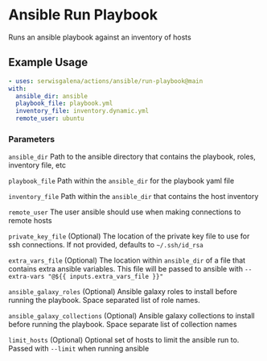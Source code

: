 # Ansible Run Playbook

Runs an ansible playbook against an inventory of hosts

## Example Usage

```yaml
- uses: serwisgalena/actions/ansible/run-playbook@main
with:
  ansible_dir: ansible
  playbook_file: playbook.yml
  inventory_file: inventory.dynamic.yml
  remote_user: ubuntu
```

### Parameters

`ansible_dir` Path to the ansible directory that contains the playbook, roles, inventory file, etc

`playbook_file` Path within the `ansible_dir` for the playbook yaml file

`inventory_file` Path within the `ansible_dir` that contains the host inventory

`remote_user` The user ansible should use when making connections to remote hosts

`private_key_file` (Optional) The location of the private key file to use for ssh connections. If not provided, defaults to `~/.ssh/id_rsa`

`extra_vars_file` (Optional) The location within `ansible_dir` of a file that contains extra ansible variables. This file will be passed to ansible with `--extra-vars "@${{ inputs.extra_vars_file }}"`

`ansible_galaxy_roles` (Optional) Ansible galaxy roles to install before running the playbook. Space separated list of role names.

`ansible_galaxy_collections` (Optional) Ansible galaxy collections to install before running the playbook. Space separate list of collection names

`limit_hosts` (Optional) Optional set of hosts to limit the ansible run to. Passed with `--limit` when running ansible
